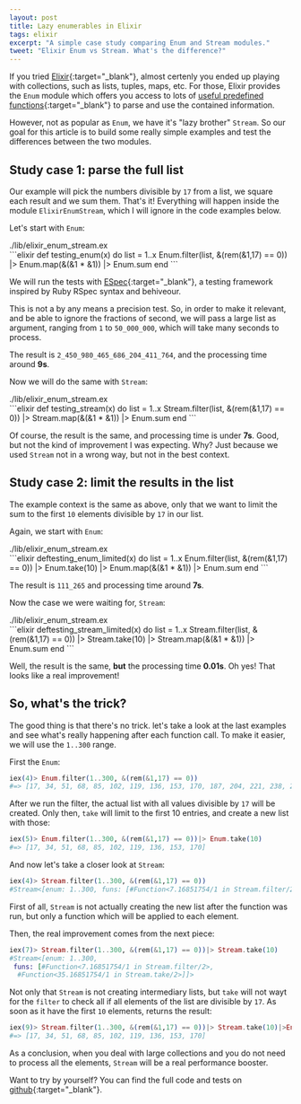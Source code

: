 ```yaml
---
layout: post
title: Lazy enumerables in Elixir
tags: elixir
excerpt: "A simple case study comparing Enum and Stream modules."
tweet: "Elixir Enum vs Stream. What's the difference?"
---
```


If you tried [Elixir](http://elixir-lang.org/){:target="_blank"}, almost certenly you ended up playing with collections, such as lists, tuples, maps, etc. For those, Elixir provides the `Enum` module which offers you access to lots of [useful predefined functions](http://elixir-lang.org/docs/stable/elixir/Enum.html){:target="_blank"} to parse and use the contained information.

However, not as popular as `Enum`, we have it's "lazy brother" `Stream`. So our goal for this article is to build some really simple examples and test the differences between the two modules.

## Study case 1: parse the full list

Our example will pick the numbers divisible by `17` from a list, we square each result and we sum them. That's it! Everything will happen inside the module `ElixirEnumStream`, which I will ignore in the code examples below. 

Let's start with `Enum`:

<div class="file_path">./lib/elixir_enum_stream.ex</div>
```elixir
def testing_enum(x) do
  list = 1..x
  Enum.filter(list, &(rem(&1,17) == 0))
  |> Enum.map(&(&1 * &1))
  |> Enum.sum
end
```

We will run the tests with [ESpec](https://github.com/antonmi/espec){:target="_blank"}, a testing framework inspired by Ruby RSpec syntax and behiveour.

This is not a by any means a precision test. So, in order to make it relevant, and be able to ignore the fractions of second, we will pass a large list as argument, ranging from `1` to `50_000_000`, which will take many seconds to process.

The result is `2_450_980_465_686_204_411_764`, and the processing time around **9s**. 

Now we will do the same with `Stream`:

<div class="file_path">./lib/elixir_enum_stream.ex</div>
```elixir
def testing_stream(x) do
  list = 1..x
  Stream.filter(list, &(rem(&1,17) == 0))
  |> Stream.map(&(&1 * &1))
  |> Enum.sum
end
```

Of course, the result is the same, and processing time is under **7s**. Good, but not the kind of improvement I was expecting. Why? Just because we used `Stream` not in a wrong way, but not in the best context.

## Study case 2: limit the results in the list

The example context is the same as above, only that we want to limit the sum to the first `10` elements divisible by `17` in our list. 

Again, we start with `Enum`:

<div class="file_path">./lib/elixir_enum_stream.ex</div>
```elixir
deftesting_enum_limited(x) do
  list = 1..x
  Enum.filter(list, &(rem(&1,17) == 0))
  |> Enum.take(10)
  |> Enum.map(&(&1 * &1))
  |> Enum.sum
end
```

The result is `111_265` and processing time around **7s**.

Now the case we were waiting for, `Stream`:


<div class="file_path">./lib/elixir_enum_stream.ex</div>
```elixir
deftesting_stream_limited(x) do
  list = 1..x
  Stream.filter(list, &(rem(&1,17) == 0))
  |> Stream.take(10)
  |> Stream.map(&(&1 * &1))
  |> Enum.sum
end
```

Well, the result is the same, **but** the processing time **0.01s**. Oh yes! That looks like a real improvement!

## So, what's the trick?

The good thing is that there's no trick. let's take a look at the last examples and see what's really happening after each function call. To make it easier, we will use the `1..300` range.

First the `Enum`:

```elixir
iex(4)> Enum.filter(1..300, &(rem(&1,17) == 0))
#=> [17, 34, 51, 68, 85, 102, 119, 136, 153, 170, 187, 204, 221, 238, 255, 272, 289]
```

After we run the filter, the actual list with all values divisible by `17` will be created. Only then, `take` will limit to the first 10 entries, and create a new list with those:

```elixir
iex(5)> Enum.filter(1..300, &(rem(&1,17) == 0))|> Enum.take(10)
#=> [17, 34, 51, 68, 85, 102, 119, 136, 153, 170]
```

And now let's take a closer look at `Stream`:

```elixir
iex(4)> Stream.filter(1..300, &(rem(&1,17) == 0))
#Stream<[enum: 1..300, funs: [#Function<7.16851754/1 in Stream.filter/2>]]>
```

First of all, `Stream` is not actually creating the new list after the function was run, but only a function which will be applied to each element.

Then, the real improvement comes from the next piece:

```elixir
iex(7)> Stream.filter(1..300, &(rem(&1,17) == 0))|> Stream.take(10)
#Stream<[enum: 1..300,
 funs: [#Function<7.16851754/1 in Stream.filter/2>,
  #Function<35.16851754/1 in Stream.take/2>]]>
```

Not only that `Stream` is not creating intermediary lists, but `take` will not wayt for the `filter` to check all if all elements of the list are divisible by `17`. As soon as it have the first `10` elements, returns the result:

```elixir
iex(9)> Stream.filter(1..300, &(rem(&1,17) == 0))|> Stream.take(10)|>Enum.to_list
#=> [17, 34, 51, 68, 85, 102, 119, 136, 153, 170]
```

As a conclusion, when you deal with large collections and you do not need to process all the elements, `Stream` will be a real performance booster.

Want to try by yourself? You can find the full code and tests on [github](https://github.com/iacobson/elixir_enum_stream){:target="_blank"}.   

